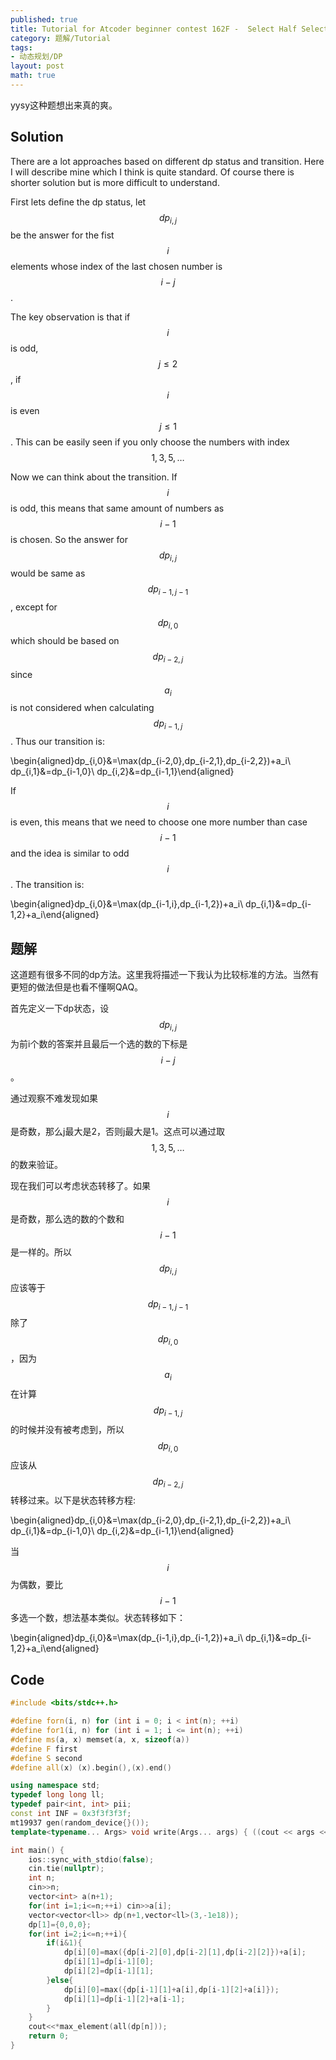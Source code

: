 ```yaml
---
published: true
title: Tutorial for Atcoder beginner contest 162F -  Select Half Select Half
category: 题解/Tutorial
tags:
- 动态规划/DP
layout: post
math: true
---
```

yysy这种题想出来真的爽。
<!-- more -->

## Solution

There are a lot approaches based on different dp status and transition. Here I will describe mine which I think is quite standard. Of course there is shorter solution but is more difficult to understand.

First lets define the dp status, let $$dp_{i,j}$$ be the answer for the fist $$i$$ elements whose index of the last chosen number is $$i-j$$.

The key observation is that if $$i$$ is odd, $$j\leq 2$$, if $$i$$ is even $$j\leq 1$$. This can be easily seen if you only choose the numbers with index $$1,3,5,\dots$$

Now we can think about the transition. If $$i$$ is odd, this means that same amount of numbers as $$i-1$$ is chosen. So the answer for $$dp_{i,j}$$ would be same as $$dp_{i-1,j-1}$$, except for $$dp_{i,0}$$ which should be based on $$dp_{i-2,j}$$ since $$a_i$$ is not considered when calculating $$dp_{i-1,j}$$. Thus our transition is:

$$$$\begin{aligned}dp_{i,0}&=\max(dp_{i-2,0},dp_{i-2,1},dp_{i-2,2})+a_i\\
dp_{i,1}&=dp_{i-1,0}\\
dp_{i,2}&=dp_{i-1,1}\end{aligned}$$$$

If $$i$$ is even, this means that we need to choose one more number than case $$i-1$$ and the idea is similar to odd $$i$$. The transition is:

$$$$\begin{aligned}dp_{i,0}&=\max(dp_{i-1,i},dp_{i-1,2})+a_i\\
dp_{i,1}&=dp_{i-1,2}+a_i\end{aligned}$$$$

## 题解

这道题有很多不同的dp方法。这里我将描述一下我认为比较标准的方法。当然有更短的做法但是也看不懂啊QAQ。

首先定义一下dp状态，设$$dp_{i,j}$$为前i个数的答案并且最后一个选的数的下标是$$i-j$$。

通过观察不难发现如果$$i$$是奇数，那么j最大是2，否则j最大是1。这点可以通过取$$1,3,5,\dots$$的数来验证。

现在我们可以考虑状态转移了。如果$$i$$是奇数，那么选的数的个数和$$i-1$$是一样的。所以$$dp_{i,j}$$应该等于$$dp_{i-1,j-1}$$除了$$dp_{i,0}$$，因为$$a_i$$在计算$$dp_{i-1,j}$$的时候并没有被考虑到，所以$$dp_{i,0}$$应该从$$dp_{i-2,j}$$转移过来。以下是状态转移方程:

$$$$\begin{aligned}dp_{i,0}&=\max(dp_{i-2,0},dp_{i-2,1},dp_{i-2,2})+a_i\\
dp_{i,1}&=dp_{i-1,0}\\
dp_{i,2}&=dp_{i-1,1}\end{aligned}$$$$

当$$i$$为偶数，要比$$i-1$$多选一个数，想法基本类似。状态转移如下：

$$$$\begin{aligned}dp_{i,0}&=\max(dp_{i-1,i},dp_{i-1,2})+a_i\\
dp_{i,1}&=dp_{i-1,2}+a_i\end{aligned}$$$$

## Code

```cpp
#include <bits/stdc++.h>

#define forn(i, n) for (int i = 0; i < int(n); ++i)
#define for1(i, n) for (int i = 1; i <= int(n); ++i)
#define ms(a, x) memset(a, x, sizeof(a))
#define F first
#define S second
#define all(x) (x).begin(),(x).end()

using namespace std;
typedef long long ll;
typedef pair<int, int> pii;
const int INF = 0x3f3f3f3f;
mt19937 gen(random_device{}());
template<typename... Args> void write(Args... args) { ((cout << args << " "), ...); cout<<endl;}

int main() {
    ios::sync_with_stdio(false);
    cin.tie(nullptr);
    int n;
    cin>>n;
    vector<int> a(n+1);
    for(int i=1;i<=n;++i) cin>>a[i];
    vector<vector<ll>> dp(n+1,vector<ll>(3,-1e18));
    dp[1]={0,0,0};
    for(int i=2;i<=n;++i){
        if(i&1){
            dp[i][0]=max({dp[i-2][0],dp[i-2][1],dp[i-2][2]})+a[i];
            dp[i][1]=dp[i-1][0];
            dp[i][2]=dp[i-1][1];
        }else{
            dp[i][0]=max({dp[i-1][1]+a[i],dp[i-1][2]+a[i]});
            dp[i][1]=dp[i-1][2]+a[i-1];
        }
    }
    cout<<*max_element(all(dp[n]));
    return 0;
}
```